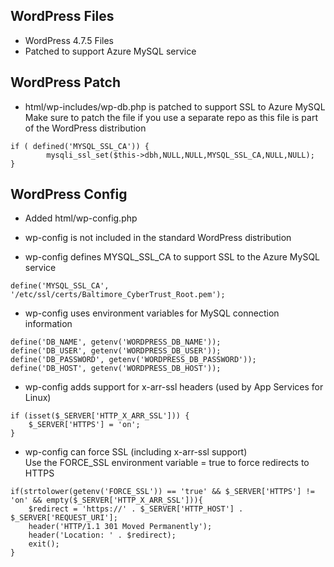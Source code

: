 ## WordPress Files
* WordPress 4.7.5 Files
* Patched to support Azure MySQL service

## WordPress Patch
* html/wp-includes/wp-db.php is patched to support SSL to Azure MySQL  
    Make sure to patch the file if you use a separate repo as this file is part of the WordPress distribution
```
if ( defined('MYSQL_SSL_CA')) {
        mysqli_ssl_set($this->dbh,NULL,NULL,MYSQL_SSL_CA,NULL,NULL);
}
```

## WordPress Config
* Added html/wp-config.php
* wp-config is not included in the standard WordPress distribution

* wp-config defines MYSQL_SSL_CA to support SSL to the Azure MySQL service
```
define('MYSQL_SSL_CA', '/etc/ssl/certs/Baltimore_CyberTrust_Root.pem');
```

* wp-config uses environment variables for MySQL connection information  
```
define('DB_NAME', getenv('WORDPRESS_DB_NAME'));
define('DB_USER', getenv('WORDPRESS_DB_USER'));
define('DB_PASSWORD', getenv('WORDPRESS_DB_PASSWORD'));
define('DB_HOST', getenv('WORDPRESS_DB_HOST'));
```

* wp-config adds support for x-arr-ssl headers (used by App Services for Linux)
```
if (isset($_SERVER['HTTP_X_ARR_SSL'])) {
	$_SERVER['HTTPS'] = 'on';
}
```

* wp-config can force SSL (including x-arr-ssl support)  
    Use the FORCE_SSL environment variable = true to force redirects to HTTPS
```
if(strtolower(getenv('FORCE_SSL')) == 'true' && $_SERVER['HTTPS'] != 'on' && empty($_SERVER['HTTP_X_ARR_SSL'])){
    $redirect = 'https://' . $_SERVER['HTTP_HOST'] . $_SERVER['REQUEST_URI'];
    header('HTTP/1.1 301 Moved Permanently');
    header('Location: ' . $redirect);
    exit();
}
```

